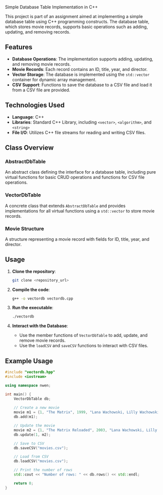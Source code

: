 Simple Database Table Implementation in C++

This project is part of an assignment aimed at implementing a simple database table using C++ programming constructs. The database table, which stores movie records, supports basic operations such as adding, updating, and removing records.

## Features

- **Database Operations**: The implementation supports adding, updating, and removing movie records.
- **Movie Records**: Each record contains an ID, title, year, and director.
- **Vector Storage**: The database is implemented using the `std::vector` container for dynamic array management.
- **CSV Support**: Functions to save the database to a CSV file and load it from a CSV file are provided.

## Technologies Used

- **Language**: C++
- **Libraries**: Standard C++ Library, including `<vector>`, `<algorithm>`, and `<string>`
- **File I/O**: Utilizes C++ file streams for reading and writing CSV files.

## Class Overview

### AbstractDbTable

An abstract class defining the interface for a database table, including pure virtual functions for basic CRUD operations and functions for CSV file operations.

### VectorDbTable

A concrete class that extends `AbstractDbTable` and provides implementations for all virtual functions using a `std::vector` to store movie records.

### Movie Structure

A structure representing a movie record with fields for ID, title, year, and director.

## Usage

1. **Clone the repository**:
    ```sh
    git clone <repository_url>
    ```

2. **Compile the code**:
    ```sh
    g++ -o vectordb vectordb.cpp
    ```

3. **Run the executable**:
    ```sh
    ./vectordb
    ```

4. **Interact with the Database**:
    - Use the member functions of `VectorDbTable` to add, update, and remove movie records.
    - Use the `loadCSV` and `saveCSV` functions to interact with CSV files.

## Example Usage

```cpp
#include "vectordb.hpp"
#include <iostream>

using namespace nwen;

int main() {
    VectorDbTable db;
    
    // Create a new movie
    movie m1 = {1, "The Matrix", 1999, "Lana Wachowski, Lilly Wachowski"};
    db.add(m1);

    // Update the movie
    movie m2 = {1, "The Matrix Reloaded", 2003, "Lana Wachowski, Lilly Wachowski"};
    db.update(1, m2);

    // Save to CSV
    db.saveCSV("movies.csv");

    // Load from CSV
    db.loadCSV("movies.csv");

    // Print the number of rows
    std::cout << "Number of rows: " << db.rows() << std::endl;

    return 0;
}
```
